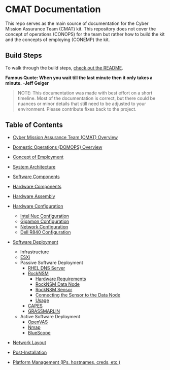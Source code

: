 # CMAT Documentation

This repo serves as the main source of documentation for the Cyber Mission Assurance Team (CMAT) kit. This repository does not cover the concept of operations (CONOPS) for the team but rather how to build the kit and the concepts of employing (CONEMP) the kit.

## Build Steps
To walk through the build steps, [check out the README](./topics/README.md).

  **Famous Quote: When you wait till the last minute then it only takes a minute. -Jeff Geiger**

> NOTE: This documentation was made with best effort on a short timeline. Most of the documentation is correct, but there could be nuances or minor details that still need to be adjusted to your environment. Please contribute fixes back to the project.  

## Table of Contents

- [Cyber Mission Assurance Team (CMAT) Overview](./topics/cmat-overview.md)
- [Domestic Operations (DOMOPS) Overview](./topics/domops-overview.md)
- [Concept of Employment](./topics/cmat-conemp.md)
- [System Architecture](./topics/system-architecture.md)
- [Software Components](./topics/software-components.md)
- [Hardware Components](./topics/hardware-components.md)
- [Hardware Assembly](./topics/hardware-assembly.md)
- [Hardware Configuration](./topics/hardware-configuration.md)

  - [Intel Nuc Configuration](nuc/README.md)
  - [Gigamon Configuration](gigamon/README.md)
  - [Network Configuration](network/README.md)
  - [Dell R840 Configuration](dell/README.md)

- [Software Deployment](./topics/software-deployment.md)
  
  -  Infrastructure
    - [ESXi](vmware/README.md)
  - Passive Software Deployment
    - [RHEL DNS Server](./dns/README.md)
    - [RockNSM](./rocknsm/README.md)
      - [Hardware Requirements](rocknsm-requirements.md)
      - [RockNSM Data Node](rocknsm-datanode.md)
      - [RockNSM Sensor](rocknsm-sensor.md)
      - [Connecting the Sensor to the Data Node](rocknsm-configuration.md)
      - [Usage](rocknsm-usage.md)
    - [CAPES](./capes/README.md)
    - [GRASSMARLIN](./grassmarlin/README.md)
  - Active Software Deployment
    - [OpenVAS](./openvas/README.md)
    - [Nmap](./nmap/README.md)
    - [BlueScope](./bluescope/README.md)

- [Network Layout](./topics/network/network-layout.md)
- [Post-Installation](./topics/post-install.md)
- [Platform Management (IPs, hostnames, creds, etc.)](./topics/platform-management.md)
